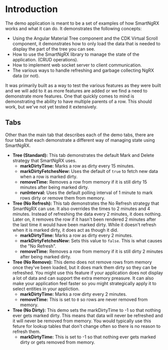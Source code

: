# Introduction

The demo application is meant to be a set of examples of how SmartNgRX works and what it can do. It demonstrates the following concepts:

- Using the Angular Material Tree component and the CDK Virtual Scroll component, it demonstrates how to only load the data that is needed to display the part of the tree you can see.
- How to use the SmartNgRX library to manage the state of the application. (CRUD operations).
- How to implement web socket server to client communication.
- The various ways to handle refreshing and garbage collecting NgRX data (or not).

It was primarily built as a way to test the various features as they were built and we will add to it as more features are added or we find a need to demonstrate more features. One that quickly comes to mind is demonstrating the ability to have multiple parents of a row. This should work, but we've not yet tested it extensively.

## Tabs

Other than the main tab that describes each of the demo tabs, there are four tabs that each demonstrate a different way of managing state using SmartNgRX.

- **Tree (Standard):** This tab demonstrates the default Mark and Delete strategy that SmartNgRX uses.
  - **markDirtyTime:** Marks a row as dirty every 15 minutes.
  - **markDirtyFetchesNew:** Uses the default of `true` to fetch new data when a row is marked dirty.
  - **removeTime:** Removes a row from memory if it is still dirty 15 minutes after being marked dirty.
  - **runInterval:** Uses the default polling interval of 1 minute to mark rows dirty or remove them from memory.
- **Tree (No Refresh):** This tab demonstrates the No Refresh strategy that SmartNgRX can use. It also overrides the times to 2 minutes and 4 minutes. Instead of refreshing the data every 2 minutes, it does nothing. Later on, it removes the row if it hasn't been rendered 2 minutes after the last time it would have been marked dirty. While it doesn't refresh when it is marked dirty, it does act as though it did.
  - **markDirtyTime:** Marks a row as dirty every 2 minutes.
  - **markDirtyFetchesNew:** Sets this value to `false`. This is what causes the "No Refresh".
  - **removeTime:** Removes a row from memory if it is still dirty 2 minutes after being marked dirty.
- **Tree (No Remove):** This demo does not remove rows from memory once they've been loaded, but it does mark them dirty so they can be refreshed. You might use this feature if your application does not display a lot of data and can support the extra memory preasure. It can also make your application feel faster so you might strategically apply it to select entities in your appliction.
  - **markDirtyTime:** Marks a row dirty every 2 minutes.
  - **removeTime:** This is set to `0` so rows are never removed from memory.
- **Tree (No Dirty):** This demo sets the markDirtyTime to -1 so that nothing ever gets marked dirty. This means that data will never be refreshed and it will never be removed from memory. You would typically use this feture for lookup tables that don't change often so there is no reason to refresh them.
  - **markDirtyTime:** This is set to -1 so that nothing ever gets marked dirty or gets removed from memory.
